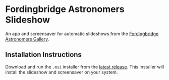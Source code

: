 # Fordingbridge Astronomers Slideshow

An app and screensaver for automatic slideshows from the [Fordingbridge Astronomers Gallery](https://www.fordingbridgeastro.org.uk/gallery/).

## Installation Instructions

Download and run the `.msi` installer from the [latest release](https://github.com/brooke-ec/fordingbridgeastro-slideshow/releases/latest). This installer will install the slideshow and screensaver on your system.
